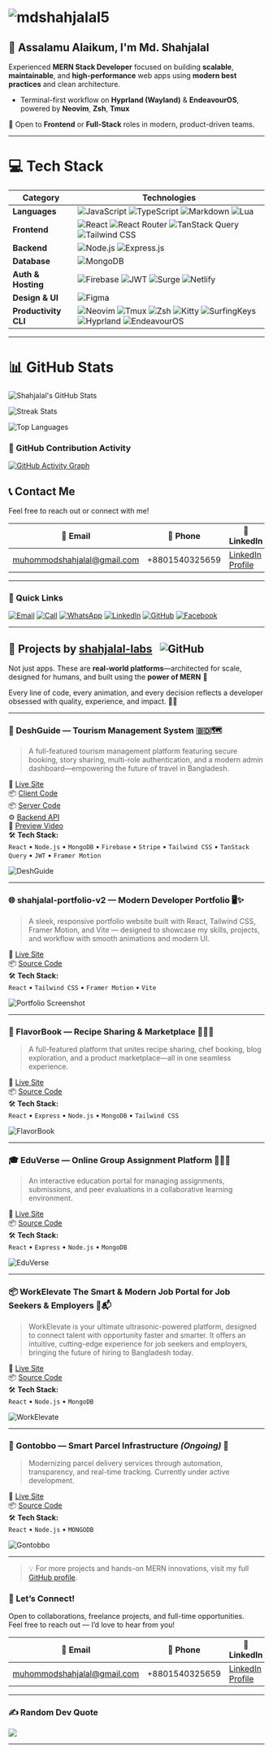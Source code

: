 # <img src="./assets/Banner.jpg" alt="mdshahjalal5" />

## 👋 Assalamu Alaikum, I'm **Md. Shahjalal**

Experienced **MERN Stack Developer** focused on building **scalable**, **maintainable**, and **high-performance** web apps using **modern best practices** and clean architecture.

- Terminal-first workflow on **Hyprland (Wayland)** & **EndeavourOS**, powered by **Neovim**, **Zsh**, **Tmux**

🎯 Open to **Frontend** or **Full-Stack** roles in modern, product-driven teams.

---

# 💻 Tech Stack

| Category             | Technologies                                                                                                                                                                                                                                                                                                                                                                                                                                                                                                                                                                                                                                                                                      |
| -------------------- | ------------------------------------------------------------------------------------------------------------------------------------------------------------------------------------------------------------------------------------------------------------------------------------------------------------------------------------------------------------------------------------------------------------------------------------------------------------------------------------------------------------------------------------------------------------------------------------------------------------------------------------------------------------------------------------------------- |
| **Languages**        | ![JavaScript](https://img.shields.io/badge/-JavaScript-333333?style=flat&logo=javascript) ![TypeScript](https://img.shields.io/badge/-TypeScript-3178c6?style=flat&logo=typescript&logoColor=white) ![Markdown](https://img.shields.io/badge/-Markdown-333333?style=flat&logo=markdown) ![Lua](https://img.shields.io/badge/-Lua-2c2d72?style=flat&logo=lua&logoColor=white)                                                                                                                                                                                                                                                                                                                      |
| **Frontend**         | ![React](https://img.shields.io/badge/-React-20232a?style=flat&logo=react&logoColor=61dafb) ![React Router](https://img.shields.io/badge/-React_Router-ca4245?style=flat&logo=react-router&logoColor=white) ![TanStack Query](https://img.shields.io/badge/-TanStack_Query-ff4154?style=flat&logo=react-query&logoColor=white) ![Tailwind CSS](https://img.shields.io/badge/-Tailwind-06b6d4?style=flat&logo=tailwind-css)                                                                                                                                                                                                                                                                        |
| **Backend**          | ![Node.js](https://img.shields.io/badge/-Node.js-43853d?style=flat&logo=node.js&logoColor=white) ![Express.js](https://img.shields.io/badge/-Express.js-333333?style=flat&logo=express&logoColor=white)                                                                                                                                                                                                                                                                                                                                                                                                                                                                                           |
| **Database**         | ![MongoDB](https://img.shields.io/badge/-MongoDB-4ea94b?style=flat&logo=mongodb&logoColor=white)                                                                                                                                                                                                                                                                                                                                                                                                                                                                                                                                                                                                  |
| **Auth & Hosting**   | ![Firebase](https://img.shields.io/badge/-Firebase-ffca28?style=flat&logo=firebase&logoColor=black) ![JWT](https://img.shields.io/badge/-JWT-000000?style=flat&logo=json-web-tokens&logoColor=white) ![Surge](https://img.shields.io/badge/-Surge-000000?style=flat&logo=vercel&logoColor=white) ![Netlify](https://img.shields.io/badge/-Netlify-00C7B7?style=flat&logo=netlify&logoColor=white)                                                                                                                                                                                                                                                                                                 |
| **Design & UI**      | ![Figma](https://img.shields.io/badge/-Figma-333333?style=flat&logo=figma&logoColor=white)                                                                                                                                                                                                                                                                                                                                                                                                                                                                                                                                                                                                        |
| **Productivity CLI** | ![Neovim](https://img.shields.io/badge/-Neovim-57A143?style=flat&logo=neovim&logoColor=white) ![Tmux](https://img.shields.io/badge/-Tmux-1BB91F?style=flat&logoColor=white) ![Zsh](https://img.shields.io/badge/-Zsh-cccccc?style=flat&logo=gnubash&logoColor=black) ![Kitty](https://img.shields.io/badge/-Kitty-3E3E3E?style=flat&logo=windowsterminal&logoColor=white) ![SurfingKeys](https://img.shields.io/badge/-SurfingKeys-000000?style=flat&logo=firefox&logoColor=white) ![Hyprland](https://img.shields.io/badge/-Hyprland-0078D4?style=flat&logo=wayland&logoColor=white) ![EndeavourOS](https://img.shields.io/badge/-EndeavourOS-7C3AED?style=flat&logo=arch-linux&logoColor=white) |

---

# 📊 GitHub Stats

![Shahjalal's GitHub Stats](https://github-readme-stats.vercel.app/api?username=shahjalal-labs&theme=nord&hide_border=false&include_all_commits=false&count_private=false)

![Streak Stats](https://github-readme-streak-stats-eight.vercel.app/?user=shahjalal-labs&theme=nord&hide_border=false)

![Top Languages](https://github-readme-stats.vercel.app/api/top-langs/?username=shahjalal-labs&theme=nord&hide_border=false&layout=compact)

### 🧠 GitHub Contribution Activity

[![GitHub Activity Graph](https://github-readme-activity-graph.vercel.app/graph?username=shahjalal-labs&theme=react-dark)](https://github.com/ashutosh00710/github-readme-activity-graph)

## 📞 Contact Me

Feel free to reach out or connect with me!

| 📧 Email                    | 📱 Phone       | 💼 LinkedIn                                                     | 🐙 GitHub                                           |
| --------------------------- | -------------- | --------------------------------------------------------------- | --------------------------------------------------- |
| muhommodshahjalal@gmail.com | +8801540325659 | [LinkedIn Profile](https://www.linkedin.com/in/shahjalal-labs/) | [shahjalal-labs](https://github.com/shahjalal-labs) |

---

### 🔗 Quick Links

[![Email](https://img.shields.io/badge/Email-muhommodshahjalal@gmail.com-D14836?style=for-the-badge&logo=gmail&logoColor=white)](mailto:muhommodshahjalal@gmail.com)
[![Call](https://img.shields.io/badge/Call-+8801540325659-25D366?style=for-the-badge&logo=whatsapp&logoColor=white)](tel:+8801540325659)
[![WhatsApp](https://img.shields.io/badge/Chat-WhatsApp-25D366?style=for-the-badge&logo=whatsapp&logoColor=white)](https://wa.me/8801540325659)
[![LinkedIn](https://img.shields.io/badge/LinkedIn-Profile-0077B5?style=for-the-badge&logo=linkedin&logoColor=white)](https://www.linkedin.com/in/shahjalal-labs/)
[![GitHub](https://img.shields.io/badge/GitHub-shahjalal--labs-181717?style=for-the-badge&logo=github&logoColor=white)](https://github.com/shahjalal-labs)
[![Facebook](https://img.shields.io/badge/Facebook-Profile-1877F2?style=for-the-badge&logo=facebook&logoColor=white)](https://www.facebook.com/profile.php?id=61556383702555)

---

## 🚀 Projects by [shahjalal-labs](https://github.com/shahjalal-labs) &nbsp; ![GitHub](https://img.shields.io/github/followers/shahjalal-labs?label=Follow&style=social)

Not just apps. These are **real-world platforms**—architected for scale, designed for humans, and built using the **power of MERN** 🚀

Every line of code, every animation, and every decision reflects a developer obsessed with quality, experience, and impact. 🚀✨

---

### 🌟 DeshGuide — Tourism Management System 🇧🇩🗺️

> A full-featured tourism management platform featuring secure booking, story sharing, multi-role authentication, and a modern admin dashboard—empowering the future of travel in Bangladesh.

🔗 [Live Site](https://deshguide.surge.sh)  
📦 [Client Code](https://github.com/shahjalal-labs/DeshGuide-client)  
📦 [Server Code](https://github.com/shahjalal-labs/DeshGuide-server)  
⚙️ [Backend API](https://deshguide-server.vercel.app)  
🎥 [Preview Video](https://www.youtube.com/watch?v=V_u5M37B-es) <br />
🛠 **Tech Stack:**  
`React` • `Node.js` • `MongoDB` • `Firebase` • `Stripe` • `Tailwind CSS` • `TanStack Query` • `JWT` • `Framer Motion`

![DeshGuide](./assets/projects/deshguide.png)

---

### 🌐 shahjalal-portfolio-v2 — Modern Developer Portfolio 🖥️✨

> A sleek, responsive portfolio website built with React, Tailwind CSS, Framer Motion, and Vite — designed to showcase my skills, projects, and workflow with smooth animations and modern UI.

🔗 [Live Site](https://shahjalal-labs.surge.sh/)  
📦 [Source Code](https://github.com/shahjalal-labs/shahjalal-portfolio-v2)  
🛠 **Tech Stack:**  
`React` • `Tailwind CSS` • `Framer Motion` • `Vite`

![Portfolio Screenshot](./assets/projects/portfolio.png)

---

### 📘 FlavorBook — Recipe Sharing & Marketplace 🍲🧑‍🍳

> A full-featured platform that unites recipe sharing, chef booking, blog exploration, and a product marketplace—all in one seamless experience.

🔗 [Live Site](https://flavor-book.surge.sh)  
📦 [Source Code](https://github.com/shahjalal-labs/flavor-book-client)  
🛠 **Tech Stack:**  
`React` • `Express` • `Node.js` • `MongoDB` • `Tailwind CSS`

![FlavorBook](./assets/projects/flavorbook.png)

---

### 🎓 EduVerse — Online Group Assignment Platform 🧑‍🏫👥

> An interactive education portal for managing assignments, submissions, and peer evaluations in a collaborative learning environment.

🔗 [Live Site](https://edu-verse.surge.sh)  
📦 [Source Code](https://github.com/shahjalal-labs/eduverse-client)  
🛠 **Tech Stack:**  
`React` • `Express` • `Node.js` • `MongoDB`

![EduVerse](./assets/projects/eduverse.png)

---

### 📦 WorkElevate The Smart & Modern Job Portal for Job Seekers & Employers 🚚📬

> WorkElevate is your ultimate ultrasonic-powered platform, designed to connect talent with opportunity faster and smarter. It offers an intuitive, cutting-edge experience for job seekers and employers, bringing the future of hiring to Bangladesh today.

🔗 [Live Site](https://workelevate.surge.sh)  
📦 [Source Code](https://github.com/shahjalal-labs/WorkElebate/tree/main/client-WorkElebate)  
🛠 **Tech Stack:**  
`React` • `Node.js` • `MongoDB`

![WorkElevate](./assets/projects/workelevate.png)

---

### 🧭 Gontobbo — Smart Parcel Infrastructure _(Ongoing)_ 🔄

> Modernizing parcel delivery services through automation, transparency, and real-time tracking. Currently under active development.

🔗 [Live Site](https://workelevate.surge.sh/)  
📦 [Source Code](https://github.com/yourname/codeverse)  
🛠 **Tech Stack:**  
`React` • `Node.js` • `MONGODB`

![Gontobbo](./assets/projects/gontobbo.png)

---

> 💡 For more projects and hands-on MERN innovations, visit my full [GitHub profile](https://github.com/shahjalal-labs).

### 🤝 Let’s Connect!

Open to collaborations, freelance projects, and full-time opportunities.  
Feel free to reach out — I’d love to hear from you!

| 📧 Email                    | 📱 Phone       | 💼 LinkedIn                                                     | 🐙 GitHub                                           |
| --------------------------- | -------------- | --------------------------------------------------------------- | --------------------------------------------------- |
| muhommodshahjalal@gmail.com | +8801540325659 | [LinkedIn Profile](https://www.linkedin.com/in/shahjalal-labs/) | [shahjalal-labs](https://github.com/shahjalal-labs) |

---

### ✍️ Random Dev Quote

![](https://quotes-github-readme.vercel.app/api?type=horizontal&theme=dark)

---

<!--
Md.Shahjalal – MERN Stack Developer | React, TypeScript, Firebase, Neovim, Hyprland, Tmux | Open-source, CLI productivity, Linux-first
-->
